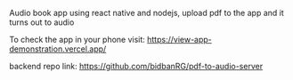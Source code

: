 Audio book app using react native and nodejs, upload pdf to the app and it turns out to audio

To check the app in your phone visit:
https://view-app-demonstration.vercel.app/ 

backend repo link: https://github.com/bidbanRG/pdf-to-audio-server
